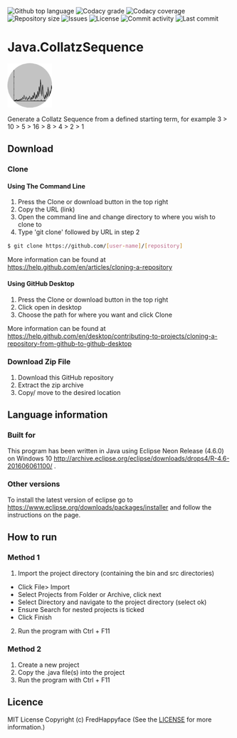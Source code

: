 <p float="left">
<img src="https://img.shields.io/github/languages/top/fredhappyface/java.CollatzSequence.svg?style=flat-square" alt="Github top language">
<img src="https://img.shields.io/codacy/grade/c34fff1d2d534b169ec6519869ab2f3d.svg?style=flat-square" alt="Codacy grade">
<img src="https://img.shields.io/codacy/coverage/c34fff1d2d534b169ec6519869ab2f3d.svg?style=flat-square" alt="Codacy coverage">
<img src="https://img.shields.io/github/repo-size/fredhappyface/java.CollatzSequence.svg?style=flat-square" alt="Repository size">
<img src="https://img.shields.io/github/issues/fredhappyface/java.CollatzSequence.svg?style=flat-square" alt="Issues">
<img src="https://img.shields.io/github/license/fredhappyface/java.CollatzSequence.svg?style=flat-square" alt="License">
<img src="https://img.shields.io/github/commit-activity/m/fredhappyface/java.CollatzSequence.svg?style=flat-square" alt="Commit activity">
<img src="https://img.shields.io/github/last-commit/fredhappyface/java.CollatzSequence.svg?style=flat-square" alt="Last commit">
</p>



# Java.CollatzSequence



<img src="readme-assets/icons/proj-icon.png" alt="Project Icon" width="100">


Generate a Collatz Sequence from a defined starting term, for example 3 > 10 > 5 > 16 > 8 > 4 > 2 > 1


## Download
### Clone
#### Using The Command Line 
1. Press the Clone or download button in the top right
2. Copy the URL (link)
3. Open the command line and change directory to where you wish to clone to
4. Type 'git clone' followed by URL in step 2
```bash
$ git clone https://github.com/[user-name]/[repository]
```

More information can be found at 
<https://help.github.com/en/articles/cloning-a-repository> 

#### Using GitHub Desktop
1. Press the Clone or download button in the top right
2. Click open in desktop
3. Choose the path for where you want and click Clone

More information can be found at 
<https://help.github.com/en/desktop/contributing-to-projects/cloning-a-repository-from-github-to-github-desktop>

### Download Zip File

1. Download this GitHub repository
2. Extract the zip archive
3. Copy/ move to the desired location


## Language information 
### Built for
This program has been written in Java using Eclipse Neon Release (4.6.0) on 
Windows 10 
<http://archive.eclipse.org/eclipse/downloads/drops4/R-4.6-201606061100/> .
### Other versions
To install the latest version of eclipse go to 
<https://www.eclipse.org/downloads/packages/installer> and follow the 
instructions on the page.
## How to run
### Method 1 
1. Import the project directory (containing the bin and src directories)
- Click File> Import
- Select Projects from Folder or Archive, click next
- Select Directory and navigate to the project directory (select ok) 
- Ensure Search for nested projects is ticked
- Click Finish
2. Run the program with Ctrl + F11
### Method 2
1. Create a new project
2. Copy the .java file(s) into the project
3. Run the program with Ctrl + F11



## Licence 
MIT License
Copyright (c) FredHappyface
(See the [LICENSE](/LICENSE.md) for more information.)

